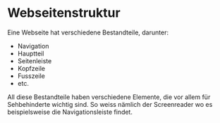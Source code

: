 # Webseitenstruktur

Eine Webseite hat verschiedene Bestandteile, darunter:

- Navigation
- Hauptteil
- Seitenleiste
- Kopfzeile
- Fusszeile
- etc.

All diese Bestandteile haben verschiedene Elemente, die vor allem für Sehbehinderte wichtig sind. So weiss nämlich der Screenreader wo es 
beispielsweise die Navigationsleiste findet. 

